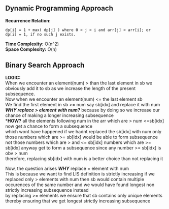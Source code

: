 ## Dynamic Programming Approach
**Recurrence Relation:**<br>
```
dp[i] = 1 + max( dp[j] ) where 0 < j < i and arr[j] < arr[i]; or
dp[i] = 1, if no such j exists.
```

**Time Complexity:** O(n^2)<br>
**Space Complexity:** O(n)

## Binary Search Approach
**LOGIC:**<br>
When we encounter an element(num) > than the last element in sb we obviously add it to sb as we increase the length of the present subsequence.<br>
Now when we encounter an element(num) <= the last element sb<br>
We find the first element in sb >= num say sb[idx] and replace it with num<br>
***WHY replace > element with num?*** because by doing so we increase our chance of making a longer increasing subsequence <br>
***HOW?** all the elements following num in the arr which are > num <=sb[idx] now get a chance to form a subsequence <br>
which wont have happened if we hadnt replaced the sb[idx] with num only those numbers which are >= sb[idx] would be able to form subsequence not those numbers which are > and <= sb[idx]
numbers which are >= sb[idx] anyway get to form a subsequence since any number >= sb[idx] is obv > num <br>
therefore, replacing sb[idx] with num is a better choice than not replacing it<br>

Now, the question arises ***WHY*** replace = element with num <br>
This is because we want to find LIS definition is strictly increasing
if we replaced only > elements with num then sb would contain multiple occurences of the same number and we would have found longest non strictly increasing subsequence instead <br>
by replacing >= elements we ensure that sb contains only unique elements thereby ensuring that we get longest strictly increasing subsequence
